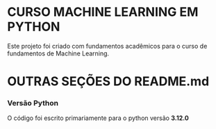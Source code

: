 # CURSO MACHINE LEARNING EM PYTHON
Este projeto foi criado com fundamentos acadêmicos para o curso de fundamentos de Machine Learning. 

# OUTRAS SEÇÕES DO README.md
### Versão Python
O código foi escrito primariamente para o python versão **3.12.0**